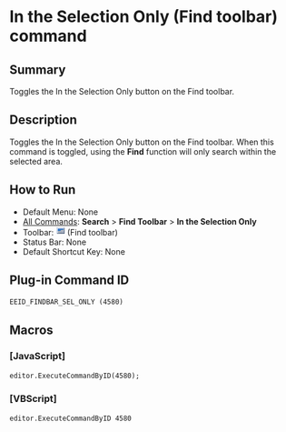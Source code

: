 # In the Selection Only (Find toolbar) command

## Summary

Toggles the In the Selection Only button on the Find toolbar.

## Description

Toggles the In the Selection Only button on the Find toolbar. When this command is toggled, using the **Find** function will only search within the selected area.

## How to Run

- Default Menu: None
- [All Commands](../tools/all_commands): **Search**
\> **Find Toolbar** \> **In the Selection Only**
- Toolbar: ![](../../images/find_sel_only.png) (Find toolbar)
- Status Bar: None
- Default Shortcut Key: None

## Plug-in Command ID

```
EEID_FINDBAR_SEL_ONLY (4580)
```

## Macros

### \[JavaScript\]

```
editor.ExecuteCommandByID(4580);
```

### \[VBScript\]

```
editor.ExecuteCommandByID 4580
```
